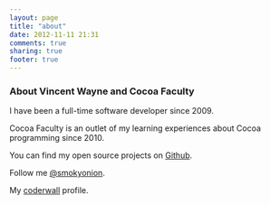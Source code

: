 ```yaml
---
layout: page
title: "about"
date: 2012-11-11 21:31
comments: true
sharing: true
footer: true
---
```


### About Vincent Wayne and Cocoa Faculty

I have been a full-time software developer since 2009.

Cocoa Faculty is an outlet of my learning experiences about Cocoa programming since 2010.

You can find my open source projects on [Github](https://github.com/smokyonion).

Follow me [@smokyonion](https://twitter.com/smokyonion).

My [coderwall](https://coderwall.com/smokyonion) profile.

